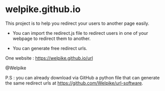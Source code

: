 # welpike.github.io

This project is to help you redirect your users to another page easily.

- You can import the redirect.js file to redirect users in one of your webpage to redirect them to another.

- You can generate free redirect urls.

One website : https://welpike.github.io/url

@Welpike

P.S : you can already download via GitHub a python file that can generate the same redirect urls at https://github.com/Welpike/url-software.
